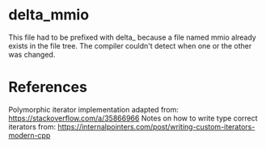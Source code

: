 # delta_mmio
This file had to be prefixed with delta_ because a file named mmio already exists in the file tree.
The compiler couldn't detect when one or the other was changed.

# References
Polymorphic iterator implementation adapted from: https://stackoverflow.com/a/35866966
Notes on how to write type correct iterators from: https://internalpointers.com/post/writing-custom-iterators-modern-cpp